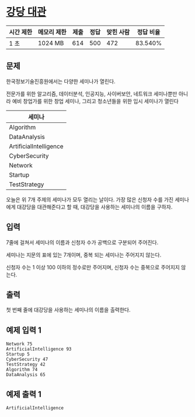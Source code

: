 # [강당 대관](https://www.acmicpc.net/problem/31994)

| 시간 제한 | 메모리 제한 | 제출 | 정답 | 맞힌 사람 | 정답 비율 |
| --- | --- | --- | --- | --- | --- |
| 1 초 | 1024 MB | 614 | 500 | 472 | 83.540% |

## 문제

한국정보기술진흥원에서는 다양한 세미나가 열린다.

전문가를 위한 알고리즘, 데이터분석, 인공지능, 사이버보안, 네트워크 세미나뿐만 아니라 예비 창업가를 위한 창업 세미나, 그리고 청소년들을 위한 입시 세미나가 열린다

| 세미나 |
| --- |
| Algorithm |
| DataAnalysis |
| ArtificialIntelligence |
| CyberSecurity |
| Network |
| Startup |
| TestStrategy |

오늘은 위 7개 주제의 세미나가 모두 열리는 날이다. 가장 많은 신청자 수를 가진 세미나에게 대강당을 대관해준다고 할 때, 대강당을 사용하는 세미나의 이름을 구하자.

## 입력

7줄에 걸쳐서 세미나의 이름과 신청자 수가 공백으로 구분되어 주어진다.

세미나는 지문의 표에 있는 7개이며, 중복 되는 세미나는 주어지지 않는다.

신청자 수는 1 이상 100 이하의 정수로만 주어지며, 신청자 수는 중복으로 주어지지 않는다.

## 출력

첫 번째 줄에 대강당을 사용하는 세미나의 이름을 출력한다.

## 예제 입력 1

```
Network 75
ArtificialIntelligence 93
Startup 5
CyberSecurity 47
TestStrategy 42
Algorithm 74
DataAnalysis 65

```

## 예제 출력 1

```
ArtificialIntelligence
```
